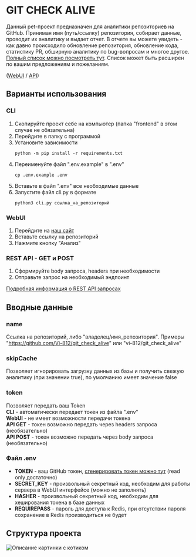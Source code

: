 # GIT CHECK ALIVE

Данный pet-проект предназначен для аналитики репозиториев на GitHub. Принимая имя (путь/ссылку) репозитория, собирает 
данные, проводит их аналитику и выдает отчет. В отчете вы можете увидеть - как давно происходило обновление репозитория, 
обновление кода, статистику PR, обширную аналитику по bug-вопросам и многое другое.
<a href="https://isgitalive.karo-dev.ru/values">Полный список можно посмотреть тут</a>. Список может быть расширен по 
вашим предложениям и пожеланиям.

(<a href="https://isgitalive.karo-dev.ru/">WebUI</a></li>
/
<a href="https://isgitalive.karo-dev.ru/rest-api">API</a></li>)
## Варианты использования
### CLI
<ol>
<li>Скопируйте проект себе на компьютер (папка "frontend" в этом случае не обязательна)</li>
<li>Перейдите в папку с программой</li>
<li>Установите зависимости

`python -m pip install -r requirements.txt`</li>
<li>Переименуйте файл ".env.example" в ".env"

`cp .env.example .env`</li>
<li>Вставьте в файл ".env" все необходимые данные</li>
<li>Запустите файл cli.py в формате

`python3 cli.py ссылка_на_репозиторий`</li>
</ol>

### WebUI
<ol>
<li>Перейдите на <a href="https://isgitalive.karo-dev.ru/">наш сайт</a></li>
<li>Вставьте ссылку на репозиторий</li>
<li>Нажмите кнопку "Анализ"</li>
</ol>

### REST API - GET и POST 
<ol>
<li>Сформируйте body запроса, headers при необходимости</li>
<li>Отправьте запрос на необходимый эндпоинт</li>
</ol>
<a href="https://isgitalive.karo-dev.ru/rest-api">Подробная информация о REST API запросах</a>

## Вводные данные
### name
Ссылка на репозиторий, либо "владелец/имя_репозитория". 
Примеры "https://github.com/Vi-812/git_check_alive" или "vi-812/git_check_alive"

### skipCache 
Позволяет игнорировать загрузку данных из базы и получить свежую аналитику (при значении true), 
по умолчанию имеет значение false

### token
Позволяет передать ваш Token<br>
<b>CLI</b> - автоматически передает токен из файла ".env"<br>
<b>WebUI</b> - не имеет возможности передачи токена<br>
<b>API GET</b> - токен возможно передать через headers запроса (необязательно)<br>
<b>API POST</b> - токен возможно передать через body запроса (необязательно)<br>

### Файл .env
<ul>
<li><b>TOKEN</b> - ваш GitHub токен, <a href="https://github.com/settings/tokens">сгенерировать токен можно тут</a> 
(read only достаточно)</li>
<li><b>SECRET_KEY</b> - произвольный секретный код, необходим для работы сервера в WebUI интерфейсе 
(можно не заполнять)</li>
<li><b>HASHER</b> - произвольный секретный код, необходим для хеширования токена в базе данных</li>
<li><b>REQUIREPASS</b> - пароль для доступа к Redis, при отсутствии пароля сохранение в Redis 
производиться не будет</li>
</ul>

## Структура проекта
![Описание картинки с котиком](http://placekitten.com/g/100/20.jpg)